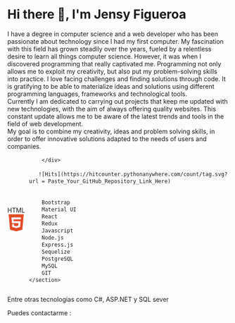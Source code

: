 ### 
<div class="container">
    <h1>Hi there 👋, I'm Jensy Figueroa</h1>
    <section class="aboutMe">
        I have a degree in computer science and a web developer who has been passionate about technology since I had my
        first computer. My fascination with this field has grown steadily over the years, fueled by a relentless desire
        to learn all things computer science. However, it was when I discovered programming that really captivated me.
        Programming not only allows me to exploit my creativity, but also put my problem-solving skills into practice. I
        love facing challenges and finding solutions through code. It is gratifying to be able to materialize ideas and
        solutions using different programming languages, frameworks and technological tools.
    </section>
    <section class="whatIDo">
        Currently I am dedicated to carrying out projects that keep me updated with new technologies, with the aim of
        always offering quality websites. This constant update allows me to be aware of the latest trends and tools in
        the field of web development.
    </section>
    <section class="objective">
        My goal is to combine my creativity, ideas and problem solving skills, in order to offer innovative solutions
        adapted to the needs of users and companies.
    </section>
    <section class="technologies">
            <div id="html" style="display: flex; justify-content: center; align-items: center;">
            <span>HTML <img src="https://github.com/devicons/devicon/blob/master/icons/html5/html5-plain.svg" title="html" alt="" width="40" height="40"></span>

        </div>

       ![Hits](https://hitcounter.pythonanywhere.com/count/tag.svg?url = Paste_Your_GitHub_Repository_Link_Here)

        
        Bootstrap
        Material UI
        React
        Redux
        Javascript
        Node.js
        Express.js
        Sequelize
        PostgreSQL
        MySQL
        GIT
    </section>
</div>







Entre otras tecnologias como C#, ASP.NET y SQL sever

Puedes contactarme :





<!--
**JensyFigueroa/JensyFigueroa** is a ✨ _special_ ✨ repository because its `README.md` (this file) appears on your GitHub profile.

Here are some ideas to get you started:

- 🔭 I’m currently working on ...
- 🌱 I’m currently learning ...
- 👯 I’m looking to collaborate on ...
- 🤔 I’m looking for help with ...
- 💬 Ask me about ...
- 📫 How to reach me: ...
- 😄 Pronouns: ...
- ⚡ Fun fact: ...
-->
